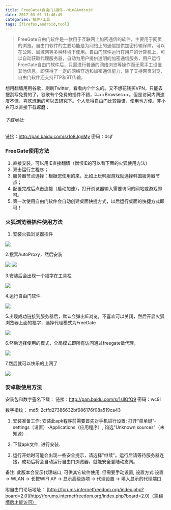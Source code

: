 ```yaml
---
title: FreeGate(自由门)插件--Win&Android
date: 2017-03-01 11:46:49
categories: 插件/工具
tags: [firefox,android,tool]
---
```

>   FreeGate自由门软件是一款用于互联网上加密通信的软件，主要用于网页的浏览。自由门软件的主要功能是为网络上的通信提供加密传输保障，可以在公网、局域网等多种环境下使用。自由门软件运行在用户的计算机上，可以自动获取代理服务器，自动为用户提供透明的加密通信服务，用户运行FreeGate自由门软件后，只需进行普通的网络浏览等操作而无需手工设置其他信息，即获得了一定的网络穿透和加密通信能力，除了支持网页浏览，自由门软件还支持FTP和BT传输。

想用翻墙用用谷歌，刷刷Twitter，看看内个什么的。又不想花钱买VPN，只能去搜刮写免费的了，谷歌有个免费的插件不错，叫++Browsec++。但是访问内网速度不佳，喜欢琢磨的可以去研究下。个人觉得自由门比较靠谱，使用也方便。非小白可以直接下载琢磨：
###### 下载地址:
链接：http://pan.baidu.com/s/1o8JgnMy    密码：0cjf

### FreeGate使用方法
1. 直接安装，可以用IE直接翻墙（憎恨IE的可以看下面的火狐使用方法）
2. 双击运行主程序；
3. 服务器节点选择：根据您使用的来，比如上玩韩服游戏就选择韩国服务器节点；
4. 配置完成后点击连接（启动加速），打开浏览器输入需要访问的网站或游戏即可。
5. 第一次使用自由门软件会自动创建桌面快捷方式，以后运行桌面的快捷方式即可！

### 火狐浏览器插件使用方法
1. 安装火狐浏览器插件

![](http://i1.piimg.com/567571/91134799fec95d16.png)

2.搜索AutoProxy，然后安装

![](http://i1.piimg.com/567571/aaa6c91e189b0660.png)
![](http://i1.piimg.com/567571/af70dd276d383642.png)

3.安装后会出现一个福字在工具栏

![](http://i1.piimg.com/567571/f01131f0b6b7ed80.png)

4.运行自由门软件

![](http://p1.bpimg.com/567571/cbf38bdff2d9131e.png)

5.出现成功链接到服务器后，默认会弹出IE浏览，不喜欢可以关闭，然后开启火狐浏览器上面的福字，选择代理模式为FreeGate

![](http://i1.piimg.com/567571/cc88e5e6680cae89.png)

6.然后选择使用的模式，全局模式即所有访问通过freegate做代理，

![](http://p1.bpimg.com/567571/d07e24b523ef5c47.png)

7.然后就可以快乐的上网了

![](http://i1.piimg.com/567571/aa69e04299fffc42.png)

### 安卓版使用方法

安装包和数字签名下载：
链接：http://pan.baidu.com/s/1sllQfQ9  密码：wc9l

数字指纹：
md5: 2cffd27386632bf986176f08a519ca43

1. 安装准备工作:
   安装此apk程序前需要首先对手机进行设置: 打开“菜单键”-settings（设置）-Applications（应用程序）, 钩选"Unknown sources"（未知源）.

2. 下载apk文件, 进行安装.

3. 运行开始时可能会出现一些安全提示，请选择"继续"。运行后请等待服务器连接，成功后将会自动运行自由门浏览器，就能安全登陆动态网。

备注:
此版本会显示代理端口, 可供其它软件使用, 但需要手动设置, 设置方式
设置 -> WLAN -> 长按WIFI AP -> 显示高级选项 -> 代理设置 -> 填入显示的代理端口

附自由门论坛地址：
[http://forums.internetfreedom.org/index.php?board=2.0](http://forums.internetfreedom.org/index.php?board=2.0)（需翻墙后才能访问）